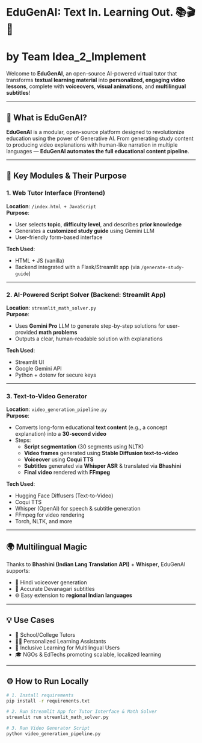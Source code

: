 
# EduGenAI: Text In. Learning Out. 📚🎬🧠 
# by Team Idea_2_Implement

Welcome to **EduGenAI**, an open-source AI-powered virtual tutor that transforms **textual learning material** into **personalized, engaging video lessons**, complete with **voiceovers**, **visual animations**, and **multilingual subtitles**!

---

## 🚀 What is EduGenAI?

**EduGenAI** is a modular, open-source platform designed to revolutionize education using the power of Generative AI. From generating study content to producing video explanations with human-like narration in multiple languages — **EduGenAI automates the full educational content pipeline**.

---

## 🧩 Key Modules & Their Purpose

### 1. Web Tutor Interface (Frontend)
**Location**: `/index.html + JavaScript`  
**Purpose**:  
- User selects **topic**, **difficulty level**, and describes **prior knowledge**
- Generates a **customized study guide** using Gemini LLM
- User-friendly form-based interface

**Tech Used**:  
- HTML + JS (vanilla)
- Backend integrated with a Flask/Streamlit app (via `/generate-study-guide`)

---

### 2. AI-Powered Script Solver (Backend: Streamlit App)
**Location**: `streamlit_math_solver.py`  
**Purpose**:  
- Uses **Gemini Pro** LLM to generate step-by-step solutions for user-provided **math problems**
- Outputs a clear, human-readable solution with explanations

**Tech Used**:  
- Streamlit UI
- Google Gemini API
- Python + dotenv for secure keys

---

### 3. Text-to-Video Generator
**Location**: `video_generation_pipeline.py`  
**Purpose**:  
- Converts long-form educational **text content** (e.g., a concept explanation) into a **30-second video**
- Steps:
  - **Script segmentation** (30 segments using NLTK)
  - **Video frames** generated using **Stable Diffusion text-to-video**
  - **Voiceover** using **Coqui TTS**
  - **Subtitles** generated via **Whisper ASR** & translated via **Bhashini**
  - **Final video** rendered with **FFmpeg**

**Tech Used**:  
- Hugging Face Diffusers (Text-to-Video)
- Coqui TTS
- Whisper (OpenAI) for speech & subtitle generation
- FFmpeg for video rendering
- Torch, NLTK, and more

---

## 🌍 Multilingual Magic

Thanks to **Bhashini (Indian Lang Translation API)** + **Whisper**, EduGenAI supports:
- 🎤 Hindi voiceover generation
- 📝 Accurate Devanagari subtitles
- 🌐 Easy extension to **regional Indian languages**

---

## 💡 Use Cases

- 📘 School/College Tutors
- 🧑‍🏫 Personalized Learning Assistants
- 🧠 Inclusive Learning for Multilingual Users
- 🎓 NGOs & EdTechs promoting scalable, localized learning

---

## ⚙️ How to Run Locally

```bash
# 1. Install requirements
pip install -r requirements.txt

# 2. Run Streamlit App for Tutor Interface & Math Solver
streamlit run streamlit_math_solver.py

# 3. Run Video Generator Script
python video_generation_pipeline.py
